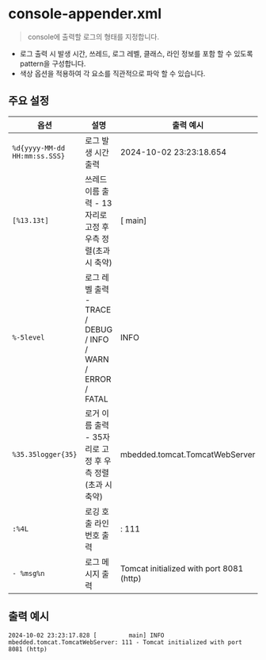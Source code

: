 # console-appender.xml

> console에 출력할 로그의 형태를 지정합니다.

- 로그 출력 시 발생 시간, 쓰레드, 로그 레벨, 클래스, 라인 정보를 포함 할 수 있도록 pattern을 구성합니다.
- 색상 옵션을 적용하여 각 요소를 직관적으로 파악 할 수 있습니다.

## 주요 설정

| 옵션                            | 설명                                                     | 출력 예시                                    |
|-------------------------------|--------------------------------------------------------|------------------------------------------|
| `%d{yyyy-MM-dd HH:mm:ss.SSS}` | 로그 발생 시간 출력                                            | 2024-10-02 23:23:18.654                  |
| `[%13.13t]`                   | 쓰레드 이름 출력 - 13자리로 고정 후 우측 정렬(초과 시 축약)                  | [         main]                          |
| `%-5level`                    | 로그 레벨 출력 - TRACE / DEBUG / INFO / WARN / ERROR / FATAL | INFO                                     |
| `%35.35logger{35}`            | 로거 이름 출력 - 35자리로 고정 후 우측 정렬(초과 시 축약)                   | mbedded.tomcat.TomcatWebServer           |
| `:%4L`                        | 로깅 호출 라인 번호 출력                                         | : 111                                    |
| `- %msg%n`                    | 로그 메시지 출력                                              | Tomcat initialized with port 8081 (http) |

## 출력 예시

```log
2024-10-02 23:23:17.828 [         main] INFO  mbedded.tomcat.TomcatWebServer: 111 - Tomcat initialized with port 8081 (http)
```
